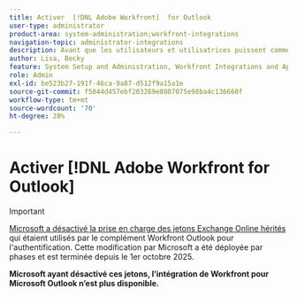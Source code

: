 ```yaml
---
title: Activer  [!DNL Adobe Workfront]  for Outlook
user-type: administrator
product-area: system-administration;workfront-integrations
navigation-topic: administrator-integrations
description: Avant que les utilisateurs et utilisatrices puissent commencer à utiliser  [!DNL Adobe Workfront]  for Outlook, vous devez d’abord l’activer pour votre système.
author: Lisa, Becky
feature: System Setup and Administration, Workfront Integrations and Apps
role: Admin
exl-id: be523b27-191f-46ca-9a87-d512f9a15a1e
source-git-commit: f5044d457ebf203269e8007075e98ba4c136660f
workflow-type: tm+mt
source-wordcount: '70'
ht-degree: 28%

---
```


# Activer [!DNL Adobe Workfront for Outlook]

>[!IMPORTANT]
>
>[Microsoft a désactivé la prise en charge des jetons Exchange Online hérités](https://learn.microsoft.com/en-us/office/dev/add-ins/outlook/faq-nested-app-auth-outlook-legacy-tokens) qui étaient utilisés par le complément Workfront Outlook pour l&#39;authentification. Cette modification par Microsoft a été déployée par phases et est terminée depuis le 1er octobre 2025.
>
>**Microsoft ayant désactivé ces jetons, l’intégration de Workfront pour Microsoft Outlook n’est plus disponible.**
